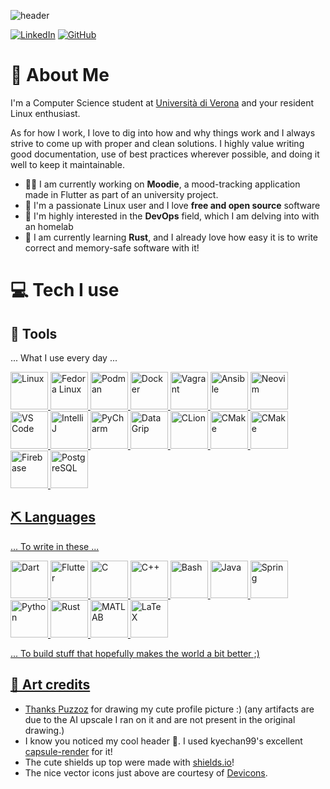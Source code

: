 <!-- ### Hi there, I"m Luca 👋 -->

<!--
**lbrame/lbrame** is a ✨ _special_ ✨ repository because its `README.md` (this file) appears on your GitHub profile.

Here are some ideas to get you started:

- 🔭 I’m currently working on ...
- 🌱 I’m currently learning ...
- 👯 I’m looking to collaborate on ...
- 🤔 I’m looking for help with ...
- 💬 Ask me about ...
- 📫 How to reach me: ...
- 😄 Pronouns: ...
- ⚡ Fun fact: ...
-->

![header](https://capsule-render.vercel.app/api?type=waving&color=gradient&height=300&section=header&text=Hi%20there,%20I'm%20Luca%20👋&fontSize=70&animation=fadeIn)

[![LinkedIn](https://img.shields.io/badge/LinkedIn-0077B5?style=for-the-badge&logo=linkedin&logoColor=white)](https://www.linkedin.com/in/luca-bram%C3%A8-b95aa22b6/) 
[![GitHub](https://img.shields.io/badge/GitHub-100000?style=for-the-badge&logo=github&logoColor=white)](https://github.com/lbrame)

# 💁 About Me

I'm a Computer Science student at [Università di Verona](https://univr.it/) and your resident Linux enthusiast.

As for how I work, I love to dig into how and why things work and I always strive to come up with proper and clean solutions. I highly value writing good documentation, use of best practices wherever possible, and doing it well to keep it maintainable.

* 👨‍💻 I am currently working on **Moodie**, a mood-tracking application made in Flutter as part of an university project.
* 🐧 I'm a passionate Linux user and I love **free and open source** software
* 🐳 I'm highly interested in the **DevOps** field, which I am delving into with an homelab
* 🦀 I am currently learning **Rust**, and I already love how easy it is to write correct and memory-safe software with it!

# 💻 Tech I use

## 🔨 Tools

... What I use every day ...

<a href="https://kernel.org/"> <img
    src="https://cdn.jsdelivr.net/gh/devicons/devicon@latest/icons/linux/linux-original.svg"
    title="Linux"
    width="60" height="60" />
<a href="https://fedoraproject.org/"> <img
    src="https://cdn.jsdelivr.net/gh/devicons/devicon@latest/icons/fedora/fedora-plain.svg"
    title="Fedora Linux"
    width="60" height="60" />
<a href="https://podman.io/"> <img
    src="https://cdn.jsdelivr.net/gh/devicons/devicon@latest/icons/podman/podman-original.svg"
    title="Podman"
    width="60" height="60" />
<a href="https://docker.com/"> <img
    src="https://cdn.jsdelivr.net/gh/devicons/devicon@latest/icons/docker/docker-original.svg"
    title="Docker"
    width="60" height="60" />
<a href="https://www.vagrantup.com/"> <img
    src="https://cdn.jsdelivr.net/gh/devicons/devicon@latest/icons/vagrant/vagrant-original.svg"
    title="Vagrant"
    width="60" height="60" />
<a href="https://ansible.com/"> <img
    src="https://cdn.jsdelivr.net/gh/devicons/devicon@latest/icons/ansible/ansible-original.svg"
    title="Ansible"
    width="60" height="60" />
<a href="https://neovim.io/"> <img
    src="https://cdn.jsdelivr.net/gh/devicons/devicon@latest/icons/neovim/neovim-original.svg"
    title="Neovim"
    width="60" height="60" />
<a href="https://code.visualstudio.com/"> <img
    src="https://cdn.jsdelivr.net/gh/devicons/devicon@latest/icons/vscode/vscode-original.svg"
    title="VS Code"
    width="60" height="60" />
<a href="https://www.jetbrains.com/idea/"> <img
    src="https://cdn.jsdelivr.net/gh/devicons/devicon@latest/icons/intellij/intellij-original.svg"  
    title="IntelliJ"
    width="60" height="60" />
<a href="https://www.jetbrains.com/pycharm/"> <img
    src="https://cdn.jsdelivr.net/gh/devicons/devicon@latest/icons/pycharm/pycharm-original.svg"
    title="PyCharm"
    width="60" height="60" />
<a href="https://www.jetbrains.com/datagrip/"> <img
    src="https://cdn.jsdelivr.net/gh/devicons/devicon@latest/icons/datagrip/datagrip-original.svg"
    title="DataGrip"
    width="60" height="60" />
<a href="https://www.jetbrains.com/clion/"> <img
    src="https://cdn.jsdelivr.net/gh/devicons/devicon@latest/icons/clion/clion-original.svg"
    title="CLion"
    width="60" height="60" />
<a href="https://cmake.org/"> <img
    src="https://cdn.jsdelivr.net/gh/devicons/devicon@latest/icons/cmake/cmake-original.svg"
    title="CMake"
    width="60" height="60" />
<a href="https://firefox.com/"> <img
    src="https://cdn.jsdelivr.net/gh/devicons/devicon@latest/icons/firefox/firefox-original.svg"
    title="CMake"
    width="60" height="60" />
<a href="https://firebase.google.com/"> <img
    src="https://cdn.jsdelivr.net/gh/devicons/devicon@latest/icons/firebase/firebase-original.svg"
    title="Firebase"
    width="60" height="60" />
<a href="https://www.postgresql.org/"> <img
    src="https://cdn.jsdelivr.net/gh/devicons/devicon@latest/icons/postgresql/postgresql-original.svg"
    title="PostgreSQL"
    width="60" height="60" />


## ⛏️ Languages

... To write in these ...

<a href="https://dart.dev/"> <img
    src="https://cdn.jsdelivr.net/gh/devicons/devicon@latest/icons/dart/dart-original.svg"
    title="Dart"
    width="60" height="60" />
<a href="https://fluter.dev/"> <img
    src="https://cdn.jsdelivr.net/gh/devicons/devicon@latest/icons/flutter/flutter-original.svg"
    title="Flutter"
    width="60" height="60" />
<a href="https://seriouscomputerist.atariverse.com/media/pdf/book/C%20Programming%20Language%20-%202nd%20Edition%20(OCR).pdf"> <img
    src="https://cdn.jsdelivr.net/gh/devicons/devicon@latest/icons/c/c-original.svg"
    title="C"
    width="60" height="60" />
<a href="https://en.wikipedia.org/wiki/C%2B%2B"> <img
    src="https://cdn.jsdelivr.net/gh/devicons/devicon@latest/icons/cplusplus/cplusplus-original.svg"
    title="C++"
    width="60" height="60" />
<a href="https://www.gnu.org/software/bash/"> <img
    src="https://cdn.jsdelivr.net/gh/devicons/devicon@latest/icons/bash/bash-original.svg"
    title="Bash"
    width="60" height="60" />
<a href="https://openjdk.org/"> <img
    src="https://cdn.jsdelivr.net/gh/devicons/devicon@latest/icons/java/java-original.svg"
    title="Java"
    width="60" height="60" />
<a href="https://spring.io/"> <img
    src="https://cdn.jsdelivr.net/gh/devicons/devicon@latest/icons/spring/spring-original.svg"
    title="Spring"
    width="60" height="60" />
<a href="https://python.org"> <img
    src="https://cdn.jsdelivr.net/gh/devicons/devicon@latest/icons/python/python-original.svg"
    title="Python"
    width="60" height="60" />
<a href="https://rust-lang.org/"> <img
    src="https://cdn.jsdelivr.net/gh/devicons/devicon@latest/icons/rust/rust-original.svg"
    title="Rust"
    width="60" height="60" />
<a href="https://www.mathworks.com/products/matlab.html"> <img
    src="https://cdn.jsdelivr.net/gh/devicons/devicon@latest/icons/matlab/matlab-original.svg"
    title="MATLAB"
    width="60" height="60" />
<a href="https://www.latex-project.org/"> <img
    src="https://cdn.jsdelivr.net/gh/devicons/devicon@latest/icons/latex/latex-original.svg"
    title="LaTeX"
    width="60" height="60" />


... To build stuff that hopefully makes the world a bit better ;)


## 🎨 Art credits

* Thanks [Puzzoz](https://github.com/puzzoz) for drawing my cute profile picture :) (any artifacts are due to the AI upscale I ran on it and are not present in the original drawing.)
* I know you noticed my cool header 👀. I used kyechan99's excellent [capsule-render](https://github.com/kyechan99/capsule-render) for it!
* The cute shields up top were made with [shields.io](https://shields.io/)!
* The nice vector icons just above are courtesy of [Devicons](https://devicon.dev/).
